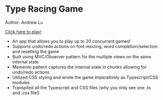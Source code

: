 # Type Racing Game
Author: Andrew Lu

[Click here to play!](https://uwandrewl.github.io/TypeRacingGame/)
- An app that allows you to play up to 20 concurrent games!
- Supports undo/redo actions on font resizing, word completion/selection and resetting the game
- Built using MVC/Observer pattern for the multiple views on the same internal state
- Memento pattern captures the internal state in chunks allowing for undo/redo actions
- Utilized CSS styling and wrote the game imperatively as Typescript/CSS modules
- Transpiled all the Typescript and CSS files (why you only see one .ts and .css file!)
